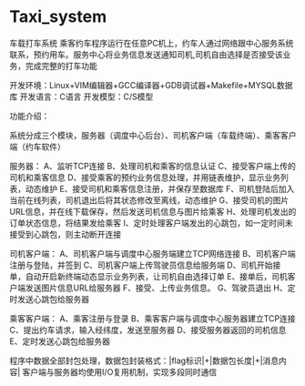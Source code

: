 # Taxi_system
车载打车系统
乘客约车程序运行在任意PC机上，约车人通过网络跟中心服务系统联系，预约用车。服务中心将业务信息发送通知司机,司机自由选择是否接受该业务，完成完整的打车功能

开发环境：Linux+VIM编辑器+GCC编译器+GDB调试器+Makefile+MYSQL数据库
开发语言：C语言
开发模型：C/S模型

功能介绍：

系统分成三个模块，服务器（调度中心后台）、司机客户端（车载终端）、乘客客户端（约车软件）

服务器：
  A、监听TCP连接
  B、处理司机和乘客的信息认证
  C、接受客户端上传的司机和乘客信息
  D、接受乘客的预约业务信息处理，并用链表维护，显示业务列表，动态维护
  E、接受司机和乘客信息注册，并保存至数据库
  F、司机登陆后加入当前在线列表，司机退出后将其状态修改至离线，动态维护
  G、接受司机的图片URL信息，并在线下载保存，然后发送司机信息与图片给乘客
  H、处理司机发出的订单状态信息，将结果发给乘客
  I、定时处理客户端发出的心跳包，如一定时间未接受到心跳包，则主动断开连接
  
司机客户端：
  A、司机客户端与调度中心服务端建立TCP网络连接
	B、司机客户端注册与登陆，并签到
	C、司机客户端上传驾驶员信息给服务端
  D、司机开始接单，自动开启新终端动态显示业务列表，让司机自由选择订单
	E、接单后，司机客户端发送图片信息URL给服务器
	F、接受、上传业务信息。
	G、驾驶员退出
  H、定时发送心跳包给服务器
  
  乘客客户端：
  A、乘客注册与登录
  B、乘客客户端与调度中心服务器建立TCP连接
  C、提出约车请求，输入经纬度，发送至服务器
  D、接受服务器返回的司机信息
  E、定时发送心跳包给服务器
  
  
程序中数据全部封包处理，数据包封装格式：|flag标识|+|数据包长度|+|消息内容|
客户端与服务器均使用I/O复用机制，实现多段同时通信




